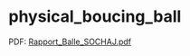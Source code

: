 # physical_boucing_ball

PDF: [Rapport_Balle_SOCHAJ.pdf](https://github.com/YoannSo/physical_boucing_ball/files/9803291/Rapport_Balle_SOCHAJ.pdf)
